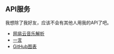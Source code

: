 ## API服务

我想除了我好友，应该不会有其他人用我的API了吧。

- [网易云音乐解析](./neteasemusic.md)
- [一言](./hitokoto.md)
- [GitHub图表](./githubuserstate.md)